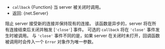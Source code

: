 <!-- YAML
added: v0.1.90
-->

* `callback` {Function} 当 server 被关闭时调用。
* 返回: {net.Server}

阻止 server 接受新的连接并保持现有的连接。
该函数是异步的，server 将在所有连接结束后关闭并触发 [`'close'`] 事件。
可选的 `callback` 将在 `'close'` 事件发生时被调用。
与 `'close'` 事件不同的是，如果 server 在关闭时未打开，回调函数被调用时会传入一个 `Error` 对象作为唯一参数。

